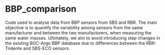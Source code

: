 # BBP_comparison

Code used to analyse data from BBP sensors from SBS and RBR.
The main objective is to quantify the variability among sensors from the same manufacturer and between the two manufacturers, when measuring the same water masses.
Ultimately, we aim to avoid introducing step changes in the existing BGC-Argo BBP database due to differences between the RBR-Tridente and SBS-ECO sensors.
